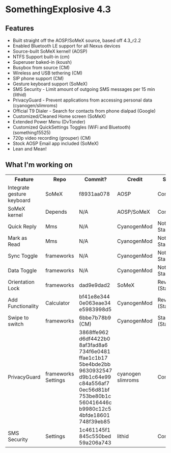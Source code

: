 SomethingExplosive 4.3
======================

Features
--------
* Built straight off the AOSP/SoMeX source, based off 4.3_r2.2
* Enabled Bluetooth LE support for all Nexus devices
* Source-built SoMeX kernel! (AOSP)
* NTFS Support built-in (cm)
* Superuser baked-in (koush)
* Busybox from source (CM)
* Wireless and USB tethering (CM)
* SIP phone support (CM)
* Gesture keyboard support (SoMeX)
* SMS Security - Limit amount of outgoing SMS messages per 15 min (lithid)
* PrivacyGuard - Prevent applications from accessing personal data (cyanogen/slimroms)
* Official T9 Dialer - Search for contacts from phone dialpad (Google)
* Customized/Cleaned Home screen (SoMeX)
* Extended Power Menu (DvTonder)
* Customized QuickSettings Toggles (WiFi and Bluetooth) (something15525)
* 720p video recording (grouper) (CM)
* Stock AOSP Email app included (SoMeX)
* Lean and Mean!

What I'm working on
-------------------
<table>
  <tr>
    <th>Feature</th><th>Repo</th><th>Commit?</th><th>Credit</th><th>Status</th><th>Testing</td>
  </tr>
  <tr>
    <td>Integrate gesture keyboard</td><td>SoMeX</td><td>f8931aa078</td><td>AOSP</td><td>Completed</td><td>Completed</td>
  </tr>
  <tr>
    <td>SoMeX kernel</td><td>Depends</td><td>N/A</td><td>AOSP/SoMeX</td><td>Completed</td><td>Incomplete</td>
  </tr>
  <tr>
    <td>Quick Reply</td><td>Mms</td><td>N/A</td><td>CyanogenMod</td><td>Not Started</td><td>Incomplete</td>
  </tr>
  <tr>
    <td>Mark as Read</td><td>Mms</td><td>N/A</td><td>CyanogenMod</td><td>Not Started</td><td>Incomplete</td>
  </tr>
  <tr>
    <td>Sync Toggle</td><td>frameworks</td><td>N/A</td><td>CyanogenMod</td><td>Not Started</td><td>Incomplete</td>
  </td>
  <tr>
    <td>Data Toggle</td><td>frameworks</td><td>N/A</td><td>CyanogenMod</td><td>Not Started</td><td>Incomplete</td>
  </tr>
  <tr>
    <td>Orientation Lock</td><td>frameworks</td><td>dad9e9dad2</td><td>SoMeX</td><td>Reverted (Stalled)</td><td>Failure</td>
  </tr>
  <tr>
    <td>Add Functionality</td><td>Calculator</td><td>bf41e8e344<br>0e063eae34<br>e5983998d5</td><td>CyanogenMod</td><td>Reverted (Stalled)</td><td>Incomplete</td>
  </tr>
  <tr>
    <td>Swipe to switch</td><td>frameworks</td><td>6bbe7b78b9 (CM)</td><td>CyanogenMod</td><td>Started (Stalled)</td><td>Incomplete</td>
  </tr>
  <tr>
    <td>PrivacyGuard</td><td>frameworks<br>Settings</td><td>3868ffe962<br>d6df4422b0<br>8af3fad8a6<br>734f6e0481<br>ffae1c1b17<br>5be4bde2bb<br>9630932547<br>d9b1c64e99<br>c84a556af7<br>0ec56d81bf<br>753be80b1c<br>560416446c<br>b9980c12c5<br>4bfde18601<br>748f39eb85</td><td>cyanogen<br>slimroms</td><td>Completed</td><td>Completed</td>
  </tr>
  <tr>
    <td>SMS Security</td><td>Settings</td><td>1c461145f1<br>845c550bed<br>59a206a743</td><td>lithid</td><td>Completed</td><td>Completed</td>
  </tr>

</table>

